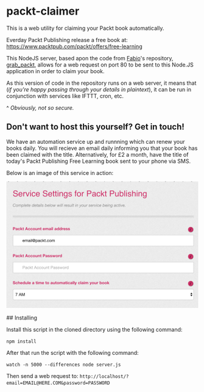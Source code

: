 # packt-claimer
This is a web utility for claiming your Packt book automatically.

Everday Packt Publishing release a free book at: https://www.packtpub.com/packt/offers/free-learning

This NodeJS server, based apon the code from [Fabio](https://github.com/draconar/)'s repository, [grab_packt](https://github.com/draconar/grab_packt/), allows for a web request on port 80 to be sent to this Node.JS application in order to claim your book.

As this version of code in the repository runs on a web server, it means that (<i>if you're happy passing through your details in plaintext</i>), it can be run in conjunction with services like IFTTT, cron, etc.

^ <i>Obviously, not so secure.</i>

Don't want to host this yourself? Get in touch!
--------------------------------------------

We have an automation service up and runnning which can renew your books daily.
You will recieve an email daily informing you that your book has been claimed with the title.
Alternatively, for £2 a month, have the title of today's Packt Publishing Free Learning book sent to your phone via SMS.

Below is an image of this service in action:

![Example Service](implement.png)

## Installing

Install this script in the cloned directory using the following command:

    npm install

After that run the script with the following command:

    watch -n 5000 --differences node server.js
    
Then send a web request to: `http://localhost/?email=EMAIL@HERE.COM&password=PASSWORD`
